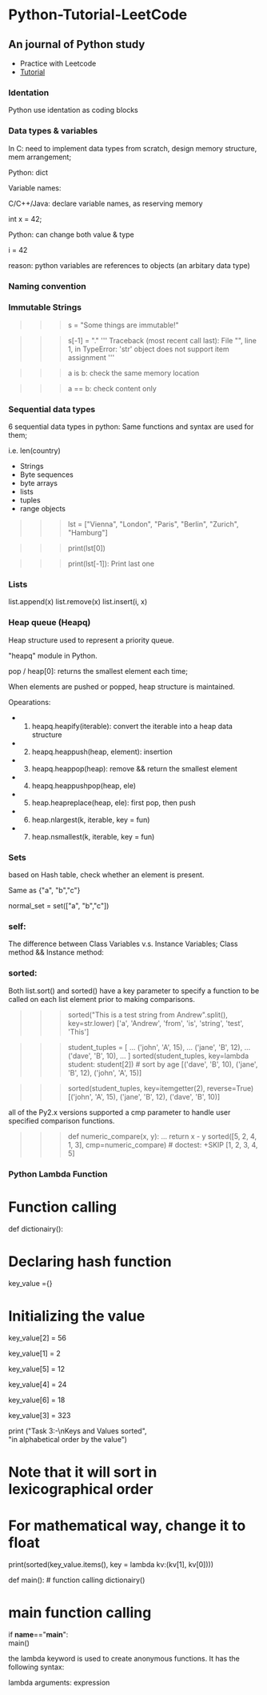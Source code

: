 # Python-Tutorial-LeetCode 

## An journal of Python study 
  - Practice with Leetcode 
  - [Tutorial](https://www.python-course.eu/python3_course.php) 
  
### Identation 
Python use identation as coding blocks 

### Data types & variables 
In C: need to implement data types from scratch, design memory structure, mem arrangement;

Python: dict

Variable names: 

C/C++/Java: declare variable names, as reserving memory 

  int x = 42;
  
Python: can change both value & type  

  i = 42
  
  reason: python variables are references to objects (an arbitary data type)
  
### Naming convention 

### Immutable Strings

>>> s = "Some things are immutable!"

>>> s[-1] = "."
'''
Traceback (most recent call last):
  File "<stdin>", line 1, in <module>
TypeError: 'str' object does not support item assignment
'''


>>> a is b: check the same memory location 
  
>>> a == b: check content only 



### Sequential data types 
6 sequential data types in python: 
Same functions and syntax are used for them; 

i.e. len(country)

- Strings 
- Byte sequences 
- byte arrays 
- lists
- tuples 
- range objects 

>>> lst = ["Vienna", "London", "Paris", "Berlin", "Zurich", "Hamburg"]

>>> print(lst[0])

>>> print(lst[-1]): Print last one 
  
  
### Lists 
list.append(x)
list.remove(x)
list.insert(i, x)

### Heap queue (Heapq)
Heap structure used to represent a priority queue. 

"heapq" module in Python.

pop / heap[0]: returns the smallest element each time;

When elements are pushed or popped, heap structure is maintained. 

Opearations: 

- 1. heapq.heapify(iterable): convert the iterable into a heap data structure 
- 2. heapq.heappush(heap, element): insertion 
- 3. heapq.heappop(heap): remove && return the smallest element 
- 4. heapq.heappushpop(heap, ele)
- 5. heap.heapreplace(heap, ele): first pop, then push 
- 6. heap.nlargest(k, iterable, key = fun)
- 7. heap.nsmallest(k, iterable, key = fun)

### Sets
based on Hash table, check whether an element is present.

Same as {"a", "b","c"} 

normal_set = set(["a", "b","c"]) 


### self: 
The difference between Class Variables v.s. Instance Variables;
Class method && Instance method: 


### sorted: 
Both list.sort() and sorted() have a key parameter to specify a function to be called on each list element prior to making comparisons.

>>> sorted("This is a test string from Andrew".split(), key=str.lower)
['a', 'Andrew', 'from', 'is', 'string', 'test', 'This']

>>> student_tuples = [
...     ('john', 'A', 15),
...     ('jane', 'B', 12),
...     ('dave', 'B', 10),
... ]
>>> sorted(student_tuples, key=lambda student: student[2])   # sort by age
[('dave', 'B', 10), ('jane', 'B', 12), ('john', 'A', 15)]

>>> sorted(student_tuples, key=itemgetter(2), reverse=True)
[('john', 'A', 15), ('jane', 'B', 12), ('dave', 'B', 10)]

all of the Py2.x versions supported a cmp parameter to handle user specified comparison functions.
>>> def numeric_compare(x, y):
...     return x - y
>>> sorted([5, 2, 4, 1, 3], cmp=numeric_compare) # doctest: +SKIP
[1, 2, 3, 4, 5]


### Python Lambda Function

# Function calling 
def dictionairy():  
  
 # Declaring hash function       
 key_value ={}     
   
# Initializing the value  
 key_value[2] = 56       
 
 key_value[1] = 2 
 
 key_value[5] = 12 
 
 key_value[4] = 24
 
 key_value[6] = 18      
 
 key_value[3] = 323 
 
   
  
 print ("Task 3:-\nKeys and Values sorted",  
   "in alphabetical order by the value") 
   
 # Note that it will sort in lexicographical order 
 # For mathematical way, change it to float 
 print(sorted(key_value.items(), key = 
             lambda kv:(kv[1], kv[0])))     
   
def main(): 
    # function calling 
    dictionairy()             
      
# main function calling 
if __name__=="__main__":       
    main() 



 the lambda keyword is used to create anonymous functions. It has the following syntax:
 
 lambda arguments: expression


  
